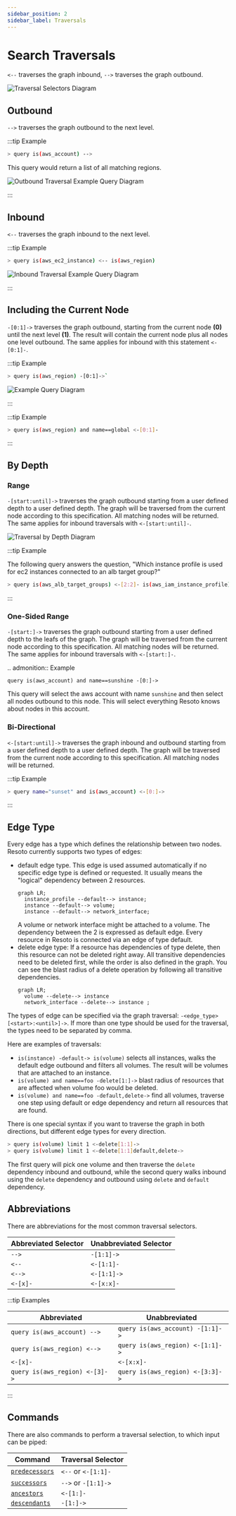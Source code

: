 ```yaml
---
sidebar_position: 2
sidebar_label: Traversals
---
```


# Search Traversals

`<--` traverses the graph inbound, `-->` traverses the graph outbound.

![Traversal Selectors Diagram](./img/graph_query_inout.png)

## Outbound

`-->` traverses the graph outbound to the next level.

:::tip Example

```bash title="Select AWS accounts and traverse the graph outbound"
> query is(aws_account) -->
```

This query would return a list of all matching regions.

![Outbound Traversal Example Query Diagram](./img/graph_query_outbound_example.png)

:::

## Inbound

`<--` traverses the graph inbound to the next level.

:::tip Example

```bash title="Select AWS EC2 instances, traverse the graph inbound, and filter to only return the aws_regions"
> query is(aws_ec2_instance) <-- is(aws_region)
```

![Inbound Traversal Example Query Diagram](./img/graph_query_inbound_example.png)

:::

## Including the Current Node

`-[0:1]->` traverses the graph outbound, starting from the current node **(0)** until the next level **(1)**. The result will contain the current node plus all nodes one level outbound. The same applies for inbound with this statement `<-[0:1]-`.

:::tip Example

```bash title="Return all resources "under" an aws_region together with the matching aws_region"
> query is(aws_region) -[0:1]->`
```

![Example Query Diagram](./img/graph_query_01.png)

:::

:::tip Example

```bash title="Return all aws_regions with name global, together with all accounts"
> query is(aws_region) and name==global <-[0:1]-
```

:::

## By Depth

### Range

`-[start:until]->` traverses the graph outbound starting from a user defined depth to a user defined depth. The graph will be traversed from the current node according to this specification. All matching nodes will be returned. The same applies for inbound traversals with `<-[start:until]-`.

![Traversal by Depth Diagram](./img/graph_query_startuntil.png)

:::tip Example

The following query answers the question, "Which instance profile is used for ec2 instances connected to an alb target group?"

```bash title="Select aws_alb_target_groups, traverse 2 levels inbound, and filter for aws_iam_instance_profiles"
> query is(aws_alb_target_groups) <-[2:2]- is(aws_iam_instance_profile)
```

:::

### One-Sided Range

`-[start:]->` traverses the graph outbound starting from a user defined depth to the leafs of the graph. The graph will be traversed from the current node according to this specification. All matching nodes will be returned. The same applies for inbound traversals with `<-[start:]-`.

.. admonition:: Example

`query is(aws_account) and name==sunshine -[0:]->`

This query will select the aws account with name `sunshine` and then select all nodes outbound to this node. This will select everything Resoto knows about nodes in this account.

### Bi-Directional

`<-[start:until]->` traverses the graph inbound and outbound starting from a user defined depth to a user defined depth. The graph will be traversed from the current node according to this specification. All matching nodes will be returned.

:::tip Example

```bash title="Select nodes with the name sunset connected on any depth to the AWS account"
> query name="sunset" and is(aws_account) <-[0:]->
```

:::

## Edge Type

Every edge has a type which defines the relationship between two nodes. 
Resoto currently supports two types of edges:

- default edge type. This edge is used assumed automatically if no specific edge type is defined or requested.
  It usually means the "logical" dependency between 2 resources.
  ```mermaid
  graph LR;
    instance_profile --default--> instance;
    instance --default--> volume;
    instance --default--> network_interface;
  ```
  A volume or network interface might be attached to a volume. The dependency between the 2 is expressed as default edge.
  Every resource in Resoto is connected via an edge of type default.
- delete edge type: If a resource has dependencies of type delete, then this resource can not be deleted right away.
  All transitive dependencies need to be deleted first, while the order is also defined in the graph.
  You can see the blast radius of a delete operation by following all transitive dependencies.
  ```mermaid
  graph LR;
    volume --delete--> instance
    network_interface --delete--> instance ;
  ```
  
The types of edge can be specified via the graph traversal: `-<edge_type>[<start>:<until>]->`.
If more than one type should be used for the traversal, the types need to be separated by comma.

Here are examples of traversals:
- `is(instance) -default-> is(volume)` selects all instances, walks the default edge outbound and filters all volumes. The result will be volumes that are attached to an instance.
- `is(volume) and name==foo -delete[1:]->` blast radius of resources that are affected when volume foo would be deleted. 
- `is(volume) and name==foo -default,delete->` find all volumes, traverse one step using default or edge dependency and return all resources that are found.

There is one special syntax if you want to traverse the graph in both directions, but different edge types for every direction.
```bash
> query is(volume) limit 1 <-delete[1:1]->
> query is(volume) limit 1 <-delete[1:1]default,delete->
``` 
The first query will pick one volume and then traverse the `delete` dependency inbound and outbound, while the 
second query walks inbound using the `delete` dependency and outbound using `delete` and `default` dependency.


## Abbreviations

There are abbreviations for the most common traversal selectors.

| Abbreviated Selector | Unabbreviated Selector |
| -------------------- | ---------------------- |
| `-->`                | `-[1:1]->`             |
| `<--`                | `<-[1:1]-`             |
| `<-->`               | `<-[1:1]->`            |
| `<-[x]-`             | `<-[x:x]-`             |

:::tip Examples

| Abbreviated                    | Unabbreviated                    |
| ------------------------------ | -------------------------------- |
| `query is(aws_account) -->`    | `query is(aws_account) -[1:1]->` |
| `query is(aws_region) <-->`    | `query is(aws_region) <-[1:1]->` |
| `<-[x]-`                       | `<-[x:x]-`                       |
| `query is(aws_region) <-[3]->` | `query is(aws_region) <-[3:3]->` |

:::

## Commands

There are also commands to perform a traversal selection, to which input can be piped:

| Command                                               | Traversal Selector  |
| ----------------------------------------------------- | ------------------- |
| [`predecessors`](../../reference/cli/predecessors.md) | `<--` or `<-[1:1]-` |
| [`successors`](../../reference/cli/successors.md)     | `-->` or `-[1:1]->` |
| [`ancestors`](../../reference/cli/ancestors.md)       | `<-[1:]-`           |
| [`descendants`](../../reference/cli/descendants.md)   | `-[1:]->`           |
